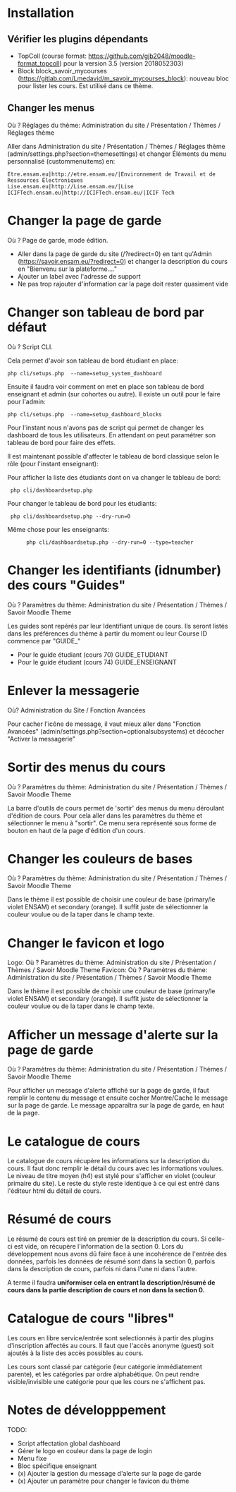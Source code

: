 # Installation

## Vérifier les plugins dépendants

- TopColl (course format: https://github.com/gjb2048/moodle-format_topcoll)
pour la version 3.5 (version 2018052303)
- Block block_savoir_mycourses (https://gitlab.com/Lmedavid/m_savoir_mycourses_block): nouveau bloc pour lister les cours. Est utilisé dans ce thème.

## Changer les menus
Où ? Réglages du thème: Administration du site / Présentation / Thèmes / Réglages thème

Aller dans Administration du site / Présentation / Thèmes / Réglages thème (admin/settings.php?section=themesettings)
et changer Éléments du menu personnalisé (custommenuitems) en:

    Etre.ensam.eu|http://etre.ensam.eu/|Environnement de Travail et de Ressources Électroniques
    Lise.ensam.eu|http://Lise.ensam.eu/|Lise
    ICIFTech.ensam.eu|http://ICIFTech.ensam.eu/|ICIF Tech

# Changer la page de garde

Où ? Page de garde, mode édition.

 - Aller dans la page de garde du site (<url>/?redirect=0) en tant qu'Admin (https://savoir.ensam.eu/?redirect=0)
et changer la description du cours en "Bienvenu sur la plateforme...."
 - Ajouter un label avec l'adresse de support
 - Ne pas trop rajouter d'information car la page doit rester quasiment vide

# Changer son tableau de bord par défaut
Où ? Script CLI.

Cela permet d'avoir son tableau de bord étudiant en place:

    php cli/setups.php  --name=setup_system_dashboard

Ensuite il faudra voir comment on met en place son tableau de bord enseignant et admin (sur cohortes ou autre).
Il existe un outil pour le faire pour l'admin:

    php cli/setups.php  --name=setup_dashboard_blocks
    
Pour l'instant nous n'avons pas de script qui permet de changer les dashboard de tous les utilisateurs.
En attendant on peut paramétrer son tableau de bord pour faire des effets.

Il est maintenant possible d'affecter le tableau de bord classique selon le rôle (pour l'instant enseignant):

Pour afficher la liste des étudiants dont on va changer le tableau de bord:

     php cli/dashboardsetup.php  
     
Pour changer le tableau de bord pour les étudiants:

     php cli/dashboardsetup.php --dry-run=0
     
Même chose pour les enseignants:
     
          php cli/dashboardsetup.php --dry-run=0 --type=teacher  
  

# Changer les identifiants (idnumber) des cours "Guides"

Où ? Paramètres du thème: Administration du site / Présentation / Thèmes / Savoir Moodle Theme

Les guides sont repérés par leur Identifiant unique de cours. Ils seront listés dans les préférences du thème à partir du moment ou
leur Course ID commence par "GUIDE_"

- Pour le guide étudiant (cours 70) GUIDE_ETUDIANT
- Pour le guide étudiant (cours 74) GUIDE_ENSEIGNANT

# Enlever la messagerie

Où?  Administration du Site / Fonction Avancées

Pour cacher l'icône de message, il vaut mieux aller dans "Fonction Avancées" (admin/settings.php?section=optionalsubsystems) 
et décocher "Activer la messagerie"

 
# Sortir des menus du cours

Où ? Paramètres du thème: Administration du site / Présentation / Thèmes / Savoir Moodle Theme

La barre d'outils de cours permet de 'sortir' des menus du menu déroulant d'édition de cours.
Pour cela aller dans les paramètres du thème et sélectionner le menu à "sortir".
Ce menu sera représenté sous forme de bouton en haut de la page d'édition d'un cours.
 

# Changer les couleurs de bases

Où ? Paramètres du thème: Administration du site / Présentation / Thèmes / Savoir Moodle Theme

Dans le thème il est possible de choisir une couleur de base (primary/le violet ENSAM) et secondary (orange).
Il suffit juste de sélectionner la couleur voulue ou de la taper dans le champ texte.

# Changer le favicon et logo

Logo: Où ? Paramètres du thème: Administration du site / Présentation / Thèmes / Savoir Moodle Theme
Favicon: Où ? Paramètres du thème: Administration du site / Présentation / Thèmes / Savoir Moodle Theme

Dans le thème il est possible de choisir une couleur de base (primary/le violet ENSAM) et secondary (orange).
Il suffit juste de sélectionner la couleur voulue ou de la taper dans le champ texte.


# Afficher un message d'alerte sur la page de garde

Où ? Paramètres du thème: Administration du site / Présentation / Thèmes / Savoir Moodle Theme

Pour afficher un message d'alerte affiché sur la page de garde, il faut remplir le contenu du
message et ensuite cocher Montre/Cache le message sur la page de garde.
Le message apparaîtra sur la page de garde, en haut de la page.

# Le catalogue de cours

Le catalogue de cours récupère les informations sur la description du cours. Il faut donc
remplir le détail du cours avec les informations voulues. Le niveau de titre moyen (h4) est
stylé pour s'afficher en violet (couleur primaire du site). Le reste du style reste identique
à ce qui est entré dans l'éditeur html du détail de cours.

# Résumé de cours
Le résumé de cours est tiré en premier de la description du cours. Si celle-ci est vide, on récupère l'information
de la section 0. Lors du développement nous avons dû faire face à une incohérence de l'entrée des données, parfois les
données de résumé sont dans la section 0, parfois dans la description de cours, parfois ni dans l'une ni dans l'autre.
 
A terme il faudra **uniformiser cela en entrant la description/résumé de cours dans la partie description de cours et non dans la section 0.**

# Catalogue de cours "libres"

Les cours en libre service/entrée sont selectionnés à partir des plugins d'inscription affectés au cours.
Il faut que l'accès anonyme (guest) soit ajoutés à la liste des accès possibles au cours.

Les cours sont classé par catégorie (leur catégorie immédiatement parente), et les catégories
par ordre alphabétique. On peut rendre visible/invisible une catégorie pour que les cours ne s'affichent
pas.


# Notes de développpement

TODO:

- Script affectation global dashboard
- Gérer le logo en couleur dans la page de login
- Menu fixe
- Bloc spécifique enseignant
- (x) Ajouter la gestion du message d'alerte sur la page de garde
- (x) Ajouter un paramètre pour changer le favicon du thème





